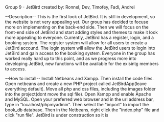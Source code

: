 Group 9 - JetBird
created by: Ronnel, Dev, Timofey, Fadi, Andrei



--Description--
This is the first look of JetBird. It is still in development, so the website is not very appealing yet. Our group has decided to focuse more on implementing on the back-end side. Then we will focus on the front-end side of JetBird and start adding styles
and themes to make it look more appealing to everyone. Currently, JetBird has a register, login, and a booking system. The register system will allow for all users to create a JetBird accound. The login system will allow the JetBird users to login into 
JetBird and gain access to the booking system. Everyone in the group has worked really hard up to this point, and as we progress more into developing JetBird, new functions will be available for the exisintg members to access. 


--How to install--
Install Netbeans and Xampp. Then install the code files. Open netbeans and create a new PHP project called JetBirdApp(leave everything default). Move all php and css files, including the images folder into the project(dont move the sql file). Open Xampp and enable Apache and MySQL. Open your preferred web browser and in the url address bar, type in "localhost/phpmyadmin". Then select the "import" to import the book_db database. Then in the Netbeans, right click the "index.php" file and click "run file". JetBird is under construction so it is
